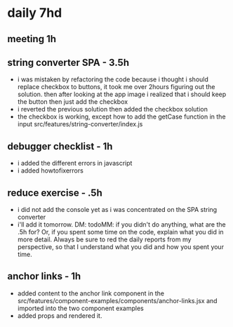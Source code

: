 # daily 7hd

## meeting 1h

## string converter SPA - 3.5h
* i was mistaken by refactoring the code because i thought i should replace checkbox to buttons, it took me over 2hours figuring out the solution. then after looking at the app image i realized that i should keep the button then just add the checkbox
* i reverted the previous solution then added the checkbox solution
* the checkbox is working, except how to add the getCase function in the input src/features/string-converter/index.js

## debugger checklist - 1h
* i added the different errors in javascript 
* i added howtofixerrors 

## reduce exercise - .5h
* i did not add the console yet as i was concentrated on the SPA string converter
* i'll add it tomorrow.
DM: todoMM: if you didn't do anything, what are the .5h for? Or, if you spent some time on the code, explain what you did in more detail. Always be sure to red the daily reports from my perspective, so that I understand what you did and how you spent your time. 

## anchor links - 1h
* added content to the anchor link component in the src/features/component-examples/components/anchor-links.jsx and imported into the two component examples
* added props and rendered it.

